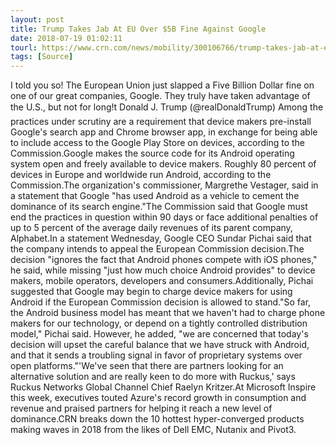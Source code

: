 ```yaml
---
layout: post
title: Trump Takes Jab At EU Over $5B Fine Against Google
date: 2018-07-19 01:02:11
tourl: https://www.crn.com/news/mobility/300106766/trump-takes-jab-at-eu-over-5b-fine-against-google.htm
tags: [Source]
---
```

I told you so! The European Union just slapped a Five Billion Dollar fine on one of our great companies, Google. They truly have taken advantage of the U.S., but not for long!t Donald J. Trump (@realDonaldTrump) Among the practices under scrutiny are a requirement that device makers pre-install Google's search app and Chrome browser app, in exchange for being able to include access to the Google Play Store on devices, according to the Commission.Google makes the source code for its Android operating system open and freely available to device makers. Roughly 80 percent of devices in Europe and worldwide run Android, according to the Commission.The organization's commissioner, Margrethe Vestager, said in a statement that Google "has used Android as a vehicle to cement the dominance of its search engine."The Commission said that Google must end the practices in question within 90 days or face additional penalties of up to 5 percent of the average daily revenues of its parent company, Alphabet.In a statement Wednesday, Google CEO Sundar Pichai said that the company intends to appeal the European Commission decision.The decision "ignores the fact that Android phones compete with iOS phones," he said, while missing "just how much choice Android provides" to device makers, mobile operators, developers and consumers.Additionally, Pichai suggested that Google may begin to charge device makers for using Android if the European Commission decision is allowed to stand."So far, the Android business model has meant that we haven't had to charge phone makers for our technology, or depend on a tightly controlled distribution model," Pichai said. However, he added, "we are concerned that today's decision will upset the careful balance that we have struck with Android, and that it sends a troubling signal in favor of proprietary systems over open platforms."'We've seen that there are partners looking for an alternative solution and are really keen to do more with Ruckus,' says Ruckus Networks Global Channel Chief Raelyn Kritzer.At Microsoft Inspire this week, executives touted Azure's record growth in consumption and revenue and praised partners for helping it reach a new level of dominance.CRN breaks down the 10 hottest hyper-converged products making waves in 2018 from the likes of Dell EMC, Nutanix and Pivot3. 